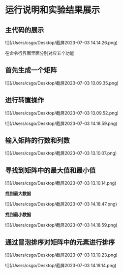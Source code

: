 # 运行说明和实验结果展示

## 主代码的展示

![](/Users/csgo/Desktop/截屏2023-07-03 14.14.26.png)

在命令行界面里面分别对应五个功能

## 首先生成一个矩阵

![](/Users/csgo/Desktop/截屏2023-07-03 13.09.35.png)

## 进行转置操作

![](/Users/csgo/Desktop/截屏2023-07-03 13.09.52.png)

![](/Users/csgo/Desktop/截屏2023-07-03 14.18.59.png)

## 输入矩阵的行数和列数

![](/Users/csgo/Desktop/截屏2023-07-03 13.10.07.png)

## 寻找到矩阵中的最大值和最小值

![](/Users/csgo/Desktop/截屏2023-07-03 13.10.14.png)

**找到最大数据**

![](/Users/csgo/Desktop/截屏2023-07-03 14.18.47.png)

**找到最小数据**

![](/Users/csgo/Desktop/截屏2023-07-03 14.18.59.png)

## 通过冒泡排序对矩阵中的元素进行排序

![](/Users/csgo/Desktop/截屏2023-07-03 13.10.23.png)

![](/Users/csgo/Desktop/截屏2023-07-03 14.18.14.png)